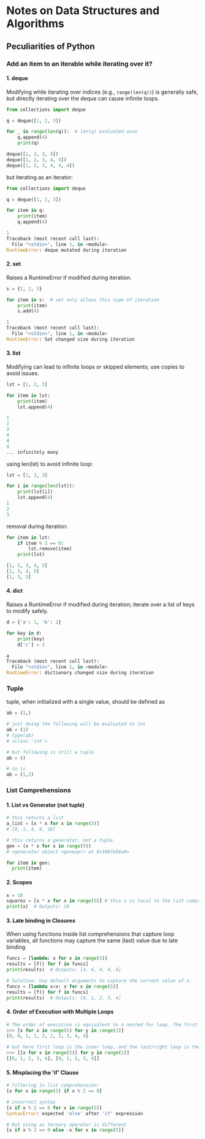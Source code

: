 # Notes on Data Structures and Algorithms

## Peculiarities of Python

### Add an item to an iterable while iterating over it?
#### 1. deque
Modifying while iterating over indices (e.g., `range(len(q))`) is generally safe, but directly iterating over the deque can cause infinite loops.
```py
from collections import deque

q = deque([1, 2, 3])

for _ in range(len(q)):  # len(q) evaluated once
	q.append(4)
	print(q)

deque([1, 2, 3, 4])
deque([1, 2, 3, 4, 4])
deque([1, 2, 3, 4, 4, 4])
```

but iterating as an iterator:
```py
from collections import deque

q = deque([1, 2, 3])

for item in q:
	print(item)
	q.append(4)

1
Traceback (most recent call last):
  File "<stdin>", line 1, in <module>
RuntimeError: deque mutated during iteration
```

#### 2. set
Raises a RuntimeError if modified during iteration.
```py
s = {1, 2, 3}

for item in s:  # set only allows this type of iteration
	print(item)
	s.add(4)

1
Traceback (most recent call last):
  File "<stdin>", line 1, in <module>
RuntimeError: Set changed size during iteration
```

#### 3. list
Modifying can lead to infinite loops or skipped elements; use copies to avoid issues.
```py
lst = [1, 2, 3]

for item in lst:
	print(item)
	lst.append(4)

1
2
3
4
4
4
... infinitely many
```

using len(lst) to avoid infinite loop:
```py
lst = [1, 2, 3]

for i in range(len(lst)):
	print(lst[i])
	lst.append(4)
1
2
3
```

removal during iteration:
```py
for item in lst:
	if item % 2 == 0:
		lst.remove(item)
	print(lst)

[1, 2, 3, 4, 5]
[1, 3, 4, 5]
[1, 3, 5]
```

#### 4. dict
Raises a RuntimeError if modified during iteration; iterate over a list of keys to modify safely.

```py
d = {'a': 1, 'b': 2}

for key in d:
	print(key)
	d['c'] = 3

a
Traceback (most recent call last):
  File "<stdin>", line 1, in <module>
RuntimeError: dictionary changed size during iteration
```

### Tuple
tuple, when initialized with a single value, should be defined as 
```py
ab = (1,)

# just doing the following will be evaluated to int
ab = (1)
# type(ab)
# <class 'int'>

# but following is still a tuple
ab = () 

# so is
ab = (1,2)
```

### List Comprehensions

#### 1. List vs Generator (not tuple)
```py
# this returns a list
a_list = [x * x for x in range(5)]
# [0, 1, 4, 9, 16]

# this returns a generator, not a tuple
gen = (x * x for x in range(5))
# <generator object <genexpr> at 0x1007e58a0>

for item in gen:
  print(item)
```

#### 2. Scopes
```py
x = 10
squares = [x * x for x in range(5)] # this x is local to the list comprehension
print(x)  # Outputs: 10
```

#### 3. Late binding in Closures
When using functions inside list comprehensions that capture loop variables, all functions may capture the same (last) value due to late binding.

```py
funcs = [lambda: x for x in range(5)]
results = [f() for f in funcs]
print(results)  # Outputs: [4, 4, 4, 4, 4]

# Solution: Use default arguments to capture the current value of x.
funcs = [lambda x=x: x for x in range(5)]
results = [f() for f in funcs]
print(results)  # Outputs: [0, 1, 2, 3, 4]
```

#### 4. Order of Execution with Multiple Loops
```py
# The order of execution is equivalent to a nested for loop. The first loop is the outer loop, and the last/right loop is the innermost loop:
>>> [x for x in range(5) for y in range(2)]
[0, 0, 1, 1, 2, 2, 3, 3, 4, 4]

# but here first loop is the inner loop, and the last/right loop is the outer loop:
>>> [[x for x in range(5)] for y in range(2)]
[[0, 1, 2, 3, 4], [0, 1, 2, 3, 4]]
```

#### 5. Misplacing the 'if' Clause

```py
# filtering in list comprehension: 
[x for x in range(5) if x % 2 == 0]

# incorrect syntax
[x if x % 2 == 0 for x in range(5)]
SyntaxError: expected 'else' after 'if' expression

# but using as ternary operator is different
[x if x % 2 == 0 else -x for x in range(5)]
```

